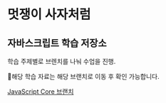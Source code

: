 # 멋쟁이 사자처럼

## 자바스크립트 학습 저장소

학습 주제별로 브렌치를 나눠 수업을 진행.

해당 학습 자료는 해당 브랜치로 이동 후 확인 가능합니다.

[JavaScript Core 브랜치](https://www.naver.com)
